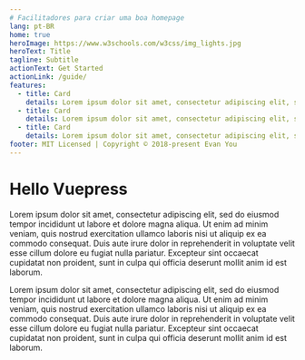 ```yaml
---
# Facilitadores para criar uma boa homepage
lang: pt-BR
home: true
heroImage: https://www.w3schools.com/w3css/img_lights.jpg
heroText: Title
tagline: Subtitle
actionText: Get Started
actionLink: /guide/
features:
  - title: Card
    details: Lorem ipsum dolor sit amet, consectetur adipiscing elit, sed do eiusmod tempor incididunt ut labore et dolore magna aliqua.
  - title: Card
    details: Lorem ipsum dolor sit amet, consectetur adipiscing elit, sed do eiusmod tempor incididunt ut labore et dolore magna aliqua.
  - title: Card
    details: Lorem ipsum dolor sit amet, consectetur adipiscing elit, sed do eiusmod tempor incididunt ut labore et dolore magna aliqua.
footer: MIT Licensed | Copyright © 2018-present Evan You
---
```


# Hello Vuepress

Lorem ipsum dolor sit amet, consectetur adipiscing elit, sed do eiusmod tempor incididunt ut labore et dolore magna aliqua. Ut enim ad minim veniam, quis nostrud exercitation ullamco laboris nisi ut aliquip ex ea commodo consequat. Duis aute irure dolor in reprehenderit in voluptate velit esse cillum dolore eu fugiat nulla pariatur. Excepteur sint occaecat cupidatat non proident, sunt in culpa qui officia deserunt mollit anim id est laborum.

Lorem ipsum dolor sit amet, consectetur adipiscing elit, sed do eiusmod tempor incididunt ut labore et dolore magna aliqua. Ut enim ad minim veniam, quis nostrud exercitation ullamco laboris nisi ut aliquip ex ea commodo consequat. Duis aute irure dolor in reprehenderit in voluptate velit esse cillum dolore eu fugiat nulla pariatur. Excepteur sint occaecat cupidatat non proident, sunt in culpa qui officia deserunt mollit anim id est laborum.
